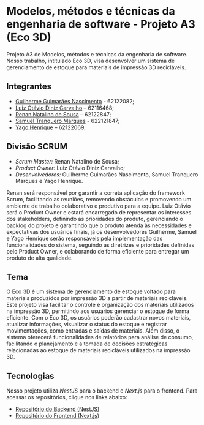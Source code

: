 # Modelos, métodos e técnicas da engenharia de software - Projeto A3 (Eco 3D)

Projeto A3 de Modelos, métodos e técnicas da engenharia de software. Nosso trabalho, intitulado Eco 3D, visa desenvolver um sistema de gerenciamento de estoque para materiais de impressão 3D recicláveis. 

## Integrantes
- [Guilherme Guimarães Nascimento](https://github.com/guilhermeguimaraesn) - 62122082;
- [Luiz Otávio Diniz Carvalho](https://github.com/luizottavioc) – 62116468;
- [Renan Natalino de Sousa](https://github.com/Renansousa27) – 62122847;
- [Samuel Tranquero Marques](https://github.com/) - 622121847;
- [Yago Henrique](https://github.com/yagohpt11221) – 62122069;

## Divisão SCRUM
- *Scrum Master:* Renan Natalino de Sousa;
- *Product Owner:* Luiz Otávio Diniz Carvalho;
- *Desenvolvedores:* Guilherme Guimarães Nascimento, Samuel Tranquero Marques e Yago Henrique.  

Renan será responsável por garantir a correta aplicação do framework Scrum, facilitando as reuniões, removendo obstáculos e promovendo um ambiente de trabalho colaborativo e produtivo para a equipe. Luiz Otávio será o Product Owner e estará encarregado de representar os interesses dos stakeholders, definindo as prioridades do produto, gerenciando o backlog do projeto e garantindo que o produto atenda às necessidades e expectativas dos usuários finais, já os desenvolvedores Guilherme, Samuel e Yago Henrique serão responsáveis pela implementação das funcionalidades do sistema, seguindo as diretrizes e prioridades definidas pelo Product Owner, e colaborando de forma eficiente para entregar um produto de alta qualidade.

## Tema
O Eco 3D é um sistema de gerenciamento de estoque voltado para materiais produzidos por impressão 3D a partir de materiais recicláveis. Este projeto visa facilitar o controle e organização dos materiais utilizados na impressão 3D, permitindo aos usuários gerenciar o estoque de forma eficiente. Com o Eco 3D, os usuários poderão cadastrar novos materiais, atualizar informações, visualizar o status do estoque e registrar movimentações, como entradas e saídas de materiais. Além disso, o sistema oferecerá funcionalidades de relatórios para análise de consumo, facilitando o planejamento e a tomada de decisões estratégicas relacionadas ao estoque de materiais recicláveis utilizados na impressão 3D.

## Tecnologias
Nosso projeto utiliza *NestJS* para o backend e *Next.js* para o frontend. Para acessar os repositórios, clique nos links abaixo:
- [Repositório do Backend (NestJS)](https://https://github.com/2luizottavioc/mmtes-eco3d-nest)
- [Repositório do Frontend (Next.js)](https://github.com/2luizottavioc/mmtes-eco3d-next)